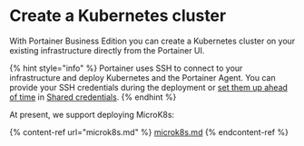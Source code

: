 # Create a Kubernetes cluster

With Portainer Business Edition you can create a Kubernetes cluster on your existing infrastructure directly from the Portainer UI.&#x20;

{% hint style="info" %}
Portainer uses SSH to connect to your infrastructure and deploy Kubernetes and the Portainer Agent. You can provide your SSH credentials during the deployment or [set them up ahead of time](../../../settings/credentials/ssh.md) in [Shared credentials](../../../settings/credentials/).
{% endhint %}

At present, we support deploying MicroK8s:

{% content-ref url="microk8s.md" %}
[microk8s.md](microk8s.md)
{% endcontent-ref %}
